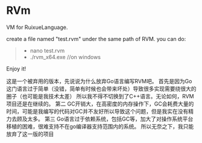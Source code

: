 # RVm
VM for RuixueLanguage.

create a file named "test.rvm" under the same path of RVM.
you can do:
> * nano test.rvm
> * ./rvm_x64.exe //on windows

Enjoy it!

这是一个被弃用的版本，先说说为什么放弃Go语言编写RVM吧。
首先是因为Go这门语言过于简单（没错，简单有时候也会带来坏处）导致很多实现需要绕很大的圈子（也可能是我技术太差） 所以我不得不切换到了C++语言。无论如何，RVM项目还是在继续的。
第二 GC开销大，在高密度的内存操作下，GC会耗费大量的时间，可能是我编写的代码对GC并不友好所以导致这个问题，但是我实在没有精力去顾及太多。
第三 Go语言过于依赖系统，包括GC等，加大了对操作系统平台移植的困难，很难支持不在go编译器支持范围内的系统。
所以无奈之下，我只能放弃了这一版的项目
